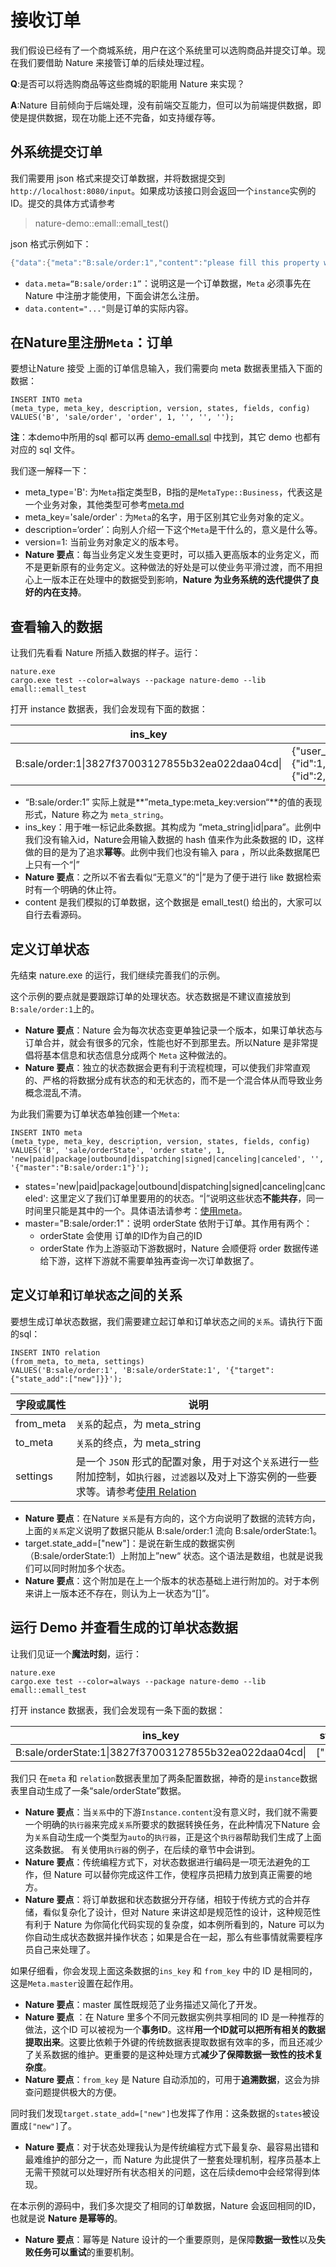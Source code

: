 # 接收订单

我们假设已经有了一个商城系统，用户在这个系统里可以选购商品并提交订单。现在我们要借助 Nature 来接管订单的后续处理过程。

**Q**:是否可以将选购商品等这些商城的职能用 Nature 来实现？

**A**:Nature 目前倾向于后端处理，没有前端交互能力，但可以为前端提供数据，即使是提供数据，现在功能上还不完备，如支持缓存等。

## 外系统提交订单

我们需要用 json 格式来提交订单数据，并将数据提交到`http://localhost:8080/input`。如果成功该接口则会返回一个`instance`实例的ID。提交的具体方式请参考

> nature-demo::emall::emall_test()

json 格式示例如下：

```rust
{"data":{"meta":"B:sale/order:1","content":"please fill this property with real order data..."}}
```

- `data.meta=“B:sale/order:1”`：说明这是一个订单数据，`Meta` 必须事先在 Nature 中注册才能使用，下面会讲怎么注册。
- `data.content="..."`则是订单的实际内容。

## 在Nature里注册`Meta`：订单

要想让Nature 接受 上面的订单信息输入，我们需要向 meta 数据表里插入下面的数据：

```mysql
INSERT INTO meta
(meta_type, meta_key, description, version, states, fields, config)
VALUES('B', 'sale/order', 'order', 1, '', '', '');
```

**注**：本demo中所用的sql 都可以再 [demo-emall.sql](doc/demo-emall.sql) 中找到，其它 demo 也都有对应的 sql 文件。

我们逐一解释一下：

- meta_type='B': 为`Meta`指定类型B，B指的是`MetaType::Business`，代表这是一个业务对象，其他类型可参考[meta.md](https://github.com/llxxbb/Nature/blob/master/doc/ZH/help/meta.md)
- meta_key='sale/order' : 为`Meta`的名字，用于区别其它业务对象的定义。
- description=‘order’：向别人介绍一下这个`Meta`是干什么的，意义是什么等。
- version=1: 当前业务对象定义的版本号。
- **Nature 要点**：每当业务定义发生变更时，可以插入更高版本的业务定义，而不是更新原有的业务定义。这种做法的好处是可以使业务平滑过渡，而不用担心上一版本正在处理中的数据受到影响，**Nature 为业务系统的迭代提供了良好的内在支持**。

## 查看输入的数据

让我们先看看 Nature 所插入数据的样子。运行：

```shell
nature.exe
cargo.exe test --color=always --package nature-demo --lib emall::emall_test
```

打开 instance 数据表，我们会发现有下面的数据：

| ins_key                                           | content                                                                                                                                                              |
| ------------------------------------------------- | -------------------------------------------------------------------------------------------------------------------------------------------------------------------- |
| B:sale/order:1\|3827f37003127855b32ea022daa04cd\| | {"user_id":123,"price":1000,"items":[{"item":{"id":1,"name":"phone","price":800},"num":1},{"item":{"id":2,"name":"battery","price":100},"num":2}],"address":"a.b.c"} |

- “B:sale/order:1” 实际上就是**”meta_type:meta_key:version“**的值的表现形式，Nature 称之为 `meta_string`。
- ins_key：用于唯一标记此条数据。其构成为 “meta_string|id|para”。此例中我们没有输入id，Nature会用输入数据的 hash 值来作为此条数据的 ID，这样做的目的是为了追求**幂等**。此例中我们也没有输入 para ，所以此条数据尾巴上只有一个“|”
- **Nature 要点**：之所以不省去看似“无意义”的“|”是为了便于进行 like 数据检索时有一个明确的休止符。
- content 是我们模拟的订单数据，这个数据是 emall_test() 给出的，大家可以自行去看源码。

## 定义订单状态

先结束 nature.exe 的运行，我们继续完善我们的示例。

这个示例的要点就是要跟踪订单的处理状态。状态数据是不建议直接放到`B:sale/order:1`上的。

- **Nature 要点**：Nature 会为每次状态变更单独记录一个版本，如果订单状态与订单合并，就会有很多的冗余，性能也好不到那里去。所以Nature 是非常提倡将基本信息和状态信息分成两个 `Meta` 这种做法的。
- **Nature 要点**：独立的状态数据会更有利于流程梳理，可以使我们非常直观的、严格的将数据分成有状态的和无状态的，而不是一个混合体从而导致业务概念混乱不清。

为此我们需要为订单状态单独创建一个`Meta`:

```mysql
INSERT INTO meta
(meta_type, meta_key, description, version, states, fields, config)
VALUES('B', 'sale/orderState', 'order state', 1, 'new|paid|package|outbound|dispatching|signed|canceling|canceled', '', '{"master":"B:sale/order:1"}');
```

- states='new|paid|package|outbound|dispatching|signed|canceling|canceled': 这里定义了我们订单里要用的的状态。“|”说明这些状态**不能共存**，同一时间里只能是其中的一个。具体语法请参考：[使用meta](https://github.com/llxxbb/Nature/blob/master/doc/ZH/help/meta.md)。
- master="B:sale/order:1"：说明 orderState 依附于订单。其作用有两个：
  - orderState  会使用 订单的ID作为自己的ID
  - orderState 作为上游驱动下游数据时，Nature 会顺便将 order 数据传递给下游，这样下游就不需要单独再查询一次订单数据了。

## 定义`订单`和`订单状态`之间的关系

要想生成订单状态数据，我们需要建立起订单和订单状态之间的`关系`。请执行下面的sql：

```mysql
INSERT INTO relation
(from_meta, to_meta, settings)
VALUES('B:sale/order:1', 'B:sale/orderState:1', '{"target":{"state_add":["new"]}}');
```

| 字段或属性     | 说明                                                                                                                                                     |
| --------- | ------------------------------------------------------------------------------------------------------------------------------------------------------ |
| from_meta | `关系`的起点，为 meta_string                                                                                                                                  |
| to_meta   | `关系`的终点，为 meta_string                                                                                                                                  |
| settings  | 是一个 `JSON` 形式的配置对象，用于对这个`关系`进行一些附加控制，如`执行器`，`过滤器`以及对上下游实例的一些要求等。请参考[使用 Relation](https://github.com/llxxbb/Nature/blob/master/doc/ZH/help/relation.md) |

- **Nature 要点**：在Nature `关系`是有方向的，这个方向说明了数据的流转方向，上面的`关系`定义说明了数据只能从 B:sale/order:1 流向 B:sale/orderState:1。
- target.state_add=["new"]：是说在新生成的数据实例（B:sale/orderState:1）上附加上”new“ 状态。这个语法是数组，也就是说我们可以同时附加多个状态。
- **Nature 要点**：这个附加是在上一个版本的状态基础上进行附加的。对于本例来讲上一版本还不存在，则认为上一状态为“[]”。

## 运行 Demo 并查看生成的订单状态数据

让我们见证一个**魔法时刻**，运行：

```shell
nature.exe
cargo.exe test --color=always --package nature-demo --lib emall::emall_test
```

打开 instance 数据表，我们会发现有一条下面的数据：

| ins_key                                                | states  | state_version | from_key                                          |
| ------------------------------------------------------ | ------- | ------------- | ------------------------------------------------- |
| B:sale/orderState:1\|3827f37003127855b32ea022daa04cd\| | ["new"] | 1             | B:sale/order:1\|3827f37003127855b32ea022daa04cd\| |

我们只 在`meta` 和 `relation`数据表里加了两条配置数据，神奇的是`instance`数据表里自动生成了一条“sale/orderState”数据。

- **Nature 要点**：当`关系`中的下游`Instance.content`没有意义时，我们就不需要一个明确的`执行器`来完成`关系`所要求的数据转换任务，在此种情况下Nature 会为`关系`自动生成一个类型为`auto`的`执行器`，正是这个`执行器`帮助我们生成了上面这条数据。 有关使用`执行器`的例子，在后续的章节中会讲到。
- **Nature 要点**：传统编程方式下，对状态数据进行编码是一项无法避免的工作，但 Nature 可以替你完成这件工作，使程序员把精力放到真正需要的地方。
- **Nature 要点**：将订单数据和状态数据分开存储，相较于传统方式的合并存储，看似复杂化了设计，但对 Nature 来讲这却是规范性的设计，这种规范性有利于 Nature 为你简化代码实现的复杂度，如本例所看到的，Nature 可以为你自动生成状态数据并操作状态；如果是合在一起，那么有些事情就需要程序员自己来处理了。

如果仔细看，你会发现上面这条数据的`ins_key` 和 `from_key` 中的 ID 是相同的，这是`Meta.master`设置在起作用。

* **Nature 要点**：master 属性既规范了业务描述又简化了开发。
* **Nature 要点** ：在 Nature 里多个不同元数据实例共享相同的 ID 是一种推荐的做法，这个ID 可以被视为一个**事务ID**。这样**用一个ID就可以把所有相关的数据提取出来**。这要比依赖于外键的传统数据表提取数据有效率的多，而且还减少了关系数据的维护。更重要的是这种处理方式**减少了保障数据一致性的技术复杂度**。
* **Nature 要点**：`from_key` 是 Nature 自动添加的，可用于**追溯数据**，这会为排查问题提供极大的方便。

同时我们发现`target.state_add=["new"]`也发挥了作用：这条数据的`states`被设置成`["new"]`了。

- **Nature 要点**：对于状态处理我认为是传统编程方式下最复杂、最容易出错和最难维护的部分之一，而 Nature 为此提供了一整套处理机制，程序员基本上无需干预就可以处理好所有状态相关的问题，这在后续demo中会经常得到体现。

在本示例的源码中，我们多次提交了相同的订单数据，Nature 会返回相同的ID，也就是说 **Nature 是幂等的**。

- **Nature 要点**：幂等是 Nature 设计的一个重要原则，是保障**数据一致性**以及**失败任务可以重试**的重要机制。
